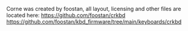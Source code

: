 Corne was created by foostan, all layout, licensing and other files are located here:
https://github.com/foostan/crkbd
https://github.com/foostan/kbd_firmware/tree/main/keyboards/crkbd